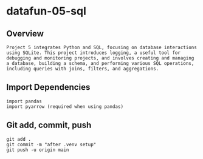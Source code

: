 # datafun-05-sql

## Overview
```
Project 5 integrates Python and SQL, focusing on database interactions using SQLite. This project introduces logging, a useful tool for debugging and monitoring projects, and involves creating and managing a database, building a schema, and performing various SQL operations, including queries with joins, filters, and aggregations.
```

## Import Dependencies
```
import pandas
import pyarrow (required when using pandas)
```

## Git add, commit, push
```
git add .
git commit -m "after .venv setup"
git push -u origin main
```